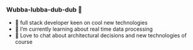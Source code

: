 ### Wubba-lubba-dub-dub 👋

- 🔭 full stack developer keen on cool new technologies
- 🌱 I’m currently learning about real time data processing 
- 💬 Love to chat about architectural decisions and new technologies of course

<!--
**lpessoa/lpessoa** is a ✨ _special_ ✨ repository because its `README.md` (this file) appears on your GitHub profile.

Here are some ideas to get you started:

- 🔭 I’m currently working on ...
- 🌱 I’m currently learning ...
- 👯 I’m looking to collaborate on ...
- 🤔 I’m looking for help with ...
- 💬 Ask me about ...
- 📫 How to reach me: ...
- 😄 Pronouns: ...
- ⚡ Fun fact: ...
-->
